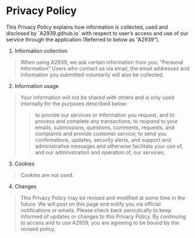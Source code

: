 <h1>Privacy Policy</h1>
This Privacy Policy explains how information is collected, used and disclosed by `A2939.github.io` with respect to user’s access and use of our service through the application (Referred to below as “A2939”).

1. Information collection
> When using A2939, we ask certain information from you: “Personal Information” 
> Users who contact us via email, the email addresses and information you submitted voluntarily will also be collected.

2. Information usage
> Your information will not be shared with others and is only used internally for the purposes described below:
>>    to provide our services or information you request, and to process and complete any transactions;
>>    to respond to your emails, submissions, questions, comments, requests, and complaints and provide customer service;
>>    to send you confirmations, updates, security alerts, and support and administrative messages and otherwise facilitate your use of, and our administration and   operation of, our services;

3. Cookies
>  Cookies are not used.

4. Changes
>  This Privacy Policy may be revised and modified at some time in the future. We will post on this page and notify you via official notifications or emails. Please check back periodically to keep informed of updates or changes to this Privacy Policy. By continuing to access and to use A2939, you are agreeing to be bound by the revised policy.

